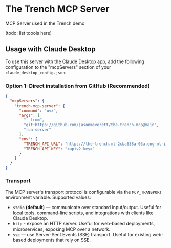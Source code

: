 # The Trench MCP Server

MCP Server used in the Trench demo

(todo: list toools here)

## Usage with Claude Desktop

To use this server with the Claude Desktop app, add the following configuration to the "mcpServers" section of your `claude_desktop_config.json`:

### Option 1: Direct installation from GitHub (Recommended)
```json
{
  "mcpServers": {
    "trench-mcp-server": {
      "command": "uvx",
      "args": [
        "--from",
        "git+https://github.com/jasonmeverett/the-trench-mcp@main",
        "run-server"
      ],
      "env": {
        "TRENCH_API_URL": "https://the-trench.ml-2cba638a-03a.eng-ml-i.svbr-nqvp.int.cldr.work/",
        "TRENCH_API_KEY": "<apiv2 key>"
      }
    }
  }
}
```

### Transport

The MCP server's transport protocol is configurable via the `MCP_TRANSPORT` environment variable. Supported values:
- `stdio` **(default)** — communicate over standard input/output. Useful for local tools, command-line scripts, and integrations with clients like Claude Desktop.
- `http` - expose an HTTP server. Useful for web-based deployments, microservices, exposing MCP over a network.
- `sse` — use Server-Sent Events (SSE) transport. Useful for existing web-based deployments that rely on SSE.
